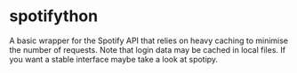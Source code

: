 # spotifython
A basic wrapper for the Spotify API that relies on heavy caching to minimise the number of requests. Note that login data may be cached in local files. If you want a stable interface maybe take a look at spotipy.
